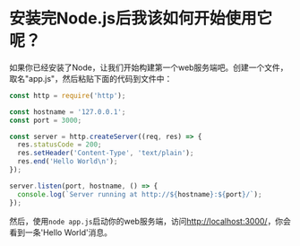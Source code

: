 # 安装完Node.js后我该如何开始使用它呢？

如果你已经安装了Node，让我们开始构建第一个web服务端吧。创建一个文件，取名"app.js"，然后粘贴下面的代码到文件中：

```js
const http = require('http');

const hostname = '127.0.0.1';
const port = 3000;

const server = http.createServer((req, res) => {
  res.statusCode = 200;
  res.setHeader('Content-Type', 'text/plain');
  res.end('Hello World\n');
});

server.listen(port, hostname, () => {
  console.log(`Server running at http://${hostname}:${port}/`);
});
```

然后，使用`node app.js`启动你的web服务端，访问[http://localhost:3000/](http://localhost:3000/)，你会看到一条'Hello World'消息。



